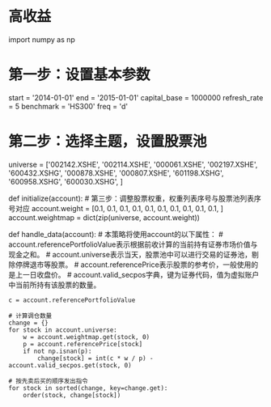 # 高收益

import numpy as np

# 第一步：设置基本参数
start = '2014-01-01'
end   = '2015-01-01'
capital_base = 1000000
refresh_rate = 5
benchmark = 'HS300'
freq = 'd'

# 第二步：选择主题，设置股票池
universe = ['002142.XSHE', '002114.XSHE', '000061.XSHE', '002197.XSHE', '600432.XSHG', '000878.XSHE', '000807.XSHE', '601198.XSHG', '600958.XSHG', '600030.XSHG', ]

def initialize(account):
    # 第三步：调整股票权重，权重列表序号与股票池列表序号对应
    account.weight = [0.1, 0.1, 0.1, 0.1, 0.1, 0.1, 0.1, 0.1, 0.1, 0.1, ]
    account.weightmap = dict(zip(universe, account.weight))

def handle_data(account):
    # 本策略将使用account的以下属性：
    # account.referencePortfolioValue表示根据前收计算的当前持有证券市场价值与现金之和。
    # account.universe表示当天，股票池中可以进行交易的证券池，剔除停牌退市等股票。
    # account.referencePrice表示股票的参考价，一般使用的是上一日收盘价。
    # account.valid_secpos字典，键为证券代码，值为虚拟账户中当前所持有该股票的数量。

    c = account.referencePortfolioValue

    # 计算调仓数量
    change = {}
    for stock in account.universe:
        w = account.weightmap.get(stock, 0)
        p = account.referencePrice[stock]
        if not np.isnan(p):
            change[stock] = int(c * w / p) - account.valid_secpos.get(stock, 0)

    # 按先卖后买的顺序发出指令
    for stock in sorted(change, key=change.get):
        order(stock, change[stock])
